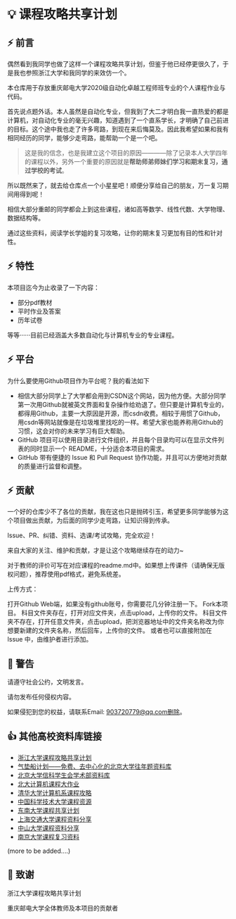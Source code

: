 # 💡 课程攻略共享计划

## ⚡ 前言
偶然看到我同学也做了这样一个课程攻略共享计划，但鉴于他已经停更很久了，于是我也参照浙江大学和我同学的来效仿一个。

本仓库用于存放重庆邮电大学2020级自动化卓越工程师班专业的个人课程作业与代码。

首先说点题外话。本人虽然是自动化专业，但我到了大二才明白我一直热爱的都是计算机，对自动化专业的毫无兴趣，知道遇到了一个直系学长，才明确了自己前进的目标。这个途中我也走了许多弯路，到现在来后悔莫及。因此我希望如果和我有相同经历的同学，能够少走弯路，能帮助一个是一个吧。
> 这是我的信念，也是我建立这个项目的原因————除了记录本人大学四年的课程以外，另外一个重要的原因就是**帮助师弟师妹们学习和期末复习，通过学校的考试**。

所以既然来了，就去给仓库点一个小星星吧！顺便分享给自己的朋友，万一复习期间用得到呢！

相信大部分重邮的同学都会上到这些课程，诸如高等数学、线性代数、大学物理、数据结构等。

通过这些资料，阅读学长学姐的复习攻略，让你的期末复习更加有目的性和针对性。

## ⚡ 特性
本项目迄今为止收录了一下内容：
+ 部分pdf教材
+ 平时作业及答案
+ 历年试卷

等等······目前已经涵盖大多数自动化与计算机专业的专业课程。

## ⚡ 平台
为什么要使用Github项目作为平台呢？我的看法如下
+ 相信大部分同学上了大学都会用到CSDN这个网站，因为他方便。大部分同学第一次用Github就被英文界面和复杂操作给劝退了。但只要是计算机专业的，都得用Github，主要一大原因是开源，而csdn收费。相较于用惯了Github，用csdn等网站就像是在垃圾堆里找吃的一样。希望大家也能养称用Github的习惯，这会对你的未来学习有巨大帮助。
+ GitHub 项目可以使用目录进行文件组织，并且每个目录均可以在显示文件列表的同时显示一个 README，十分适合本项目的需求。
+ GitHub 带有便捷的 Issue 和 Pull Request 协作功能，并且可以方便地对贡献的质量进行监督和调整。

## ⚡ 贡献
一个好的仓库少不了各位的贡献，我在这也只是抛砖引玉，希望更多同学能够为这个项目做出贡献，为后面的同学少走弯路，让知识得到传承。

Issue、PR、纠错、资料、选课/考试攻略，完全欢迎！

来自大家的关注、维护和贡献，才是让这个攻略继续存在的动力~

对于教师的评价可写在对应课程的readme.md中。如果想上传课件（请确保无版权问题），推荐使用pdf格式，避免系统差。

上传方式：

打开Github Web端，如果没有github账号，你需要花几分钟注册一下。
Fork本项目。
科目文件夹存在，打开对应文件夹，点击upload，上传你的文件。
科目文件夹不存在，打开任意文件夹，点击upload，把浏览器地址中的文件夹名称改为你想要新建的文件夹名称，然后回车，上传你的文件。
或者也可以直接附加在 Issue 中，由维护者进行添加。

## 📄 警告
请遵守社会公约，文明发言。

请勿发布任何侵权内容。

如果侵犯到您的权益，请联系Email: 903720779@qq.com删除。

## 👍 其他高校资料库链接
- [浙江大学课程攻略共享计划](https://github.com/QSCTech/zju-icicles)
- [气垫船计划——免费、去中心化的北京大学往年题资料库](https://github.com/martinwu42/project-hover)
- [北京大学信科学生会学术部资料库](https://github.com/EECS-PKU-XSB/Shared-learning-materials)
- [北大计算机课程大作业](https://github.com/tongtzeho/PKUCourse)
- [清华大学计算机系课程攻略](https://github.com/PKUanonym/REKCARC-TSC-UHT)
- [中国科学技术大学课程资源](https://github.com/USTC-Resource/USTC-Course)
- [东南大学课程共享计划](https://github.com/zjdx1998/seucourseshare)
- [上海交通大学课程资料分享](https://github.com/CoolPhilChen/SJTU-Courses/)
- [中山大学课程资料分享](https://github.com/sysuexam/SYSU-Exam)
- [南京大学课程复习资料](https://github.com/idealclover/NJU-Review-Materials)

(more to be added....)

## 🙏 致谢
浙江大学课程攻略共享计划

重庆邮电大学全体教师及本项目的贡献者

